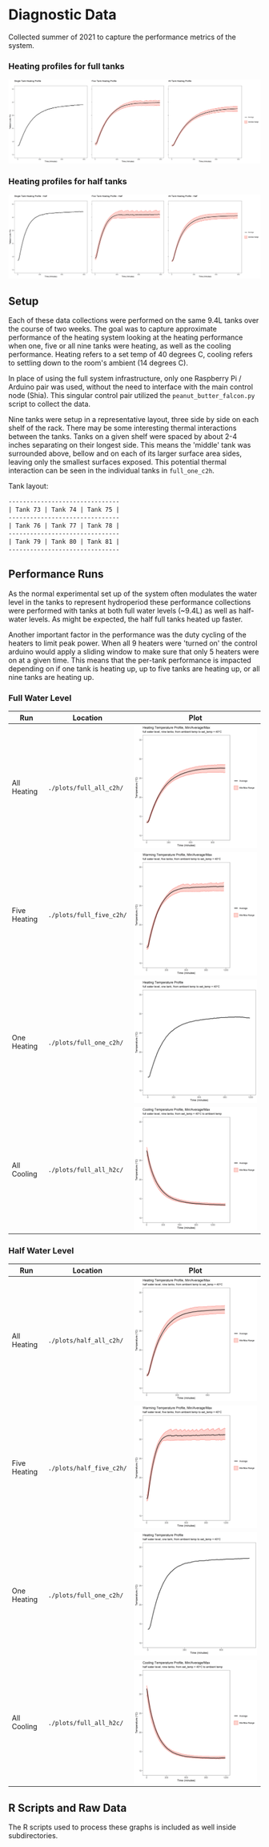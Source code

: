 # Diagnostic Data
Collected summer of 2021 to capture the performance metrics of the system.  

### Heating profiles for full tanks
![ThreeGroup_plot_fullWater](./plots/mega_fullTanks__all.png)
### Heating profiles for half tanks
![ThreeGroup_plot_halfWater](./plots/mega_halfTanks__all.png) 

## Setup
Each of these data collections were performed on the same 9.4L tanks over the course of two weeks. The goal was to capture approximate performance of the heating system looking at the heating performance when one, five or all nine tanks were heating, as well as the cooling performance. Heating refers to a set temp of 40 degrees C, cooling refers to settling down to the room's ambient (14 degrees C).

In place of using the full system infrastructure, only one Raspberry Pi / Arduino pair was used, without the need to interface with the main control node (Shia). This singular control pair utilized the `peanut_butter_falcon.py` script to collect the data.

Nine tanks were setup in a representative layout, three side by side on each shelf of the rack. There may be some interesting thermal interactions between the tanks. Tanks on a given shelf were spaced by about 2-4 inches separating on their longest side. This means the 'middle' tank was surrounded above, bellow and on each of its larger surface area sides, leaving only the smallest surfaces exposed. This potential thermal interaction can be seen in the individual tanks in `full_one_c2h`.

Tank layout:  

    -------------------------------
    | Tank 73 | Tank 74 | Tank 75 |
    -------------------------------
    | Tank 76 | Tank 77 | Tank 78 |
    -------------------------------
    | Tank 79 | Tank 80 | Tank 81 |
    -------------------------------

## Performance Runs
As the normal experimental set up of the system often modulates the water level in the tanks to represent hydroperiod these performance collections were performed with tanks at both full water levels (~9.4L) as well as half-water levels. As might be expected, the half full tanks heated up faster.  

Another important factor in the performance was the duty cycling of the heaters to limit peak power. When all 9 heaters were 'turned on' the control arduino would apply a sliding window to make sure that only 5 heaters were on at a given time. This means that the per-tank performance is impacted depending on if one tank is heating up, up to five tanks are heating up, or all nine tanks are heating up.

### Full Water Level

| Run | Location | Plot |
|-----|----------|------|
| All Heating | `./plots/full_all_c2h/` | ![FullWater_All_Heating](./plots/full_all_c2h/full_all_c2h_stat_profile.png) |
| Five Heating | `./plots/full_five_c2h/` | ![FullWater_Five_Heating](./plots/full_five_c2h/full_five_c2h_stat_profile.png) |
| One Heating | `./plots/full_one_c2h/` | ![FullWater_one_Heating](./plots/full_one_c2h/full_one_c2h_stat_profile.png) |
| All Cooling | `./plots/full_all_h2c/` | ![FullWater_all_Cooling](./plots/full_all_h2c/full_all_h2c_stat_profile.png) |

### Half Water Level
| Run | Location | Plot |
|-----|----------|------|
| All Heating | `./plots/half_all_c2h/` | ![halfWater_All_Heating](./plots/half_all_c2h/half_all_c2h_stat_profile.png) |
| Five Heating | `./plots/half_five_c2h/` | ![halfWater_Five_Heating](./plots/half_five_c2h/half_five_c2h_stat_profile.png) |
| One Heating | `./plots/full_one_c2h/` | ![halfWater_one_Heating](./plots/half_one_c2h/half_one_c2h_stat_profile.png) |
| All Cooling | `./plots/full_all_h2c/` | ![halfWater_all_Cooling](./plots/half_all_h2c/half_all_h2c_stat_profile.png) |

## R Scripts and Raw Data
The R scripts used to process these graphs is included as well inside subdirectories.

